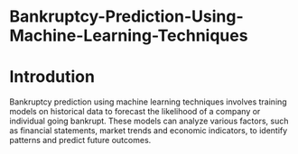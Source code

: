 # Bankruptcy-Prediction-Using-Machine-Learning-Techniques

# Introdution 
Bankruptcy prediction using machine learning techniques involves training models on historical data to forecast the likelihood of a company or individual going bankrupt. These models can analyze various factors, such as financial statements, market trends and economic indicators, to identify patterns and predict future outcomes.

